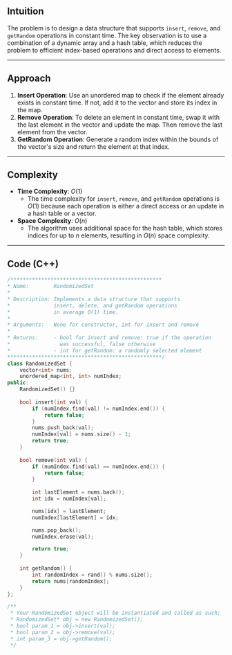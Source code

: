 ## Intuition
The problem is to design a data structure that supports `insert`, `remove`, and `getRandom` operations in constant time. The key observation is to use a combination of a dynamic array and a hash table, which reduces the problem to efficient index-based operations and direct access to elements.

---
## Approach
1. **Insert Operation**: Use an unordered map to check if the element already exists in constant time. If not, add it to the vector and store its index in the map.
2. **Remove Operation**: To delete an element in constant time, swap it with the last element in the vector and update the map. Then remove the last element from the vector.
3. **GetRandom Operation**: Generate a random index within the bounds of the vector's size and return the element at that index.

---
## Complexity
- **Time Complexity**: $O(1)$
  - The time complexity for `insert`, `remove`, and `getRandom` operations is $O(1)$ because each operation is either a direct access or an update in a hash table or a vector.
- **Space Complexity**: $O(n)$
  - The algorithm uses additional space for the hash table, which stores indices for up to $n$ elements, resulting in $O(n)$ space complexity.

---
## Code (C++)
```cpp
/*************************************************
* Name:        RandomizedSet
* 
* Description: Implements a data structure that supports 
*              insert, delete, and getRandom operations 
*              in average O(1) time.
* 
* Arguments:   None for constructor, int for insert and remove
* 
* Returns:     - bool for insert and remove: true if the operation
*                was successful, false otherwise
*              - int for getRandom: a randomly selected element
**************************************************/
class RandomizedSet {
    vector<int> nums;
    unordered_map<int, int> numIndex;
public:
    RandomizedSet() {}
    
    bool insert(int val) {
        if (numIndex.find(val) != numIndex.end()) {
            return false;
        }
        nums.push_back(val);
        numIndex[val] = nums.size() - 1;
        return true;
    }
    
    bool remove(int val) {
        if (numIndex.find(val) == numIndex.end()) {
            return false;
        }
        
        int lastElement = nums.back();
        int idx = numIndex[val];

        nums[idx] = lastElement;
        numIndex[lastElement] = idx;

        nums.pop_back();
        numIndex.erase(val);

        return true;
    }
    
    int getRandom() {
        int randomIndex = rand() % nums.size();
        return nums[randomIndex];
    }
};

/**
 * Your RandomizedSet object will be instantiated and called as such:
 * RandomizedSet* obj = new RandomizedSet();
 * bool param_1 = obj->insert(val);
 * bool param_2 = obj->remove(val);
 * int param_3 = obj->getRandom();
 */